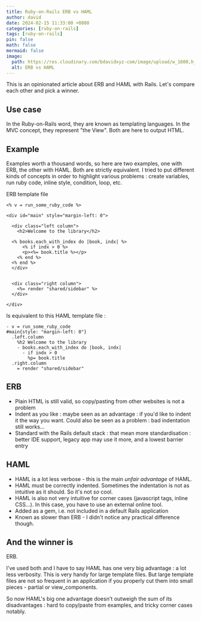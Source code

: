```yaml
---
title: Ruby-on-Rails ERB vs HAML
author: david
date: 2024-02-15 11:33:00 +0800
categories: [ruby-on-rails]
tags: [ruby-on-rails]
pin: false
math: false
mermaid: false
image:
  path: https://res.cloudinary.com/bdavidxyz-com/image/upload/w_1600,h_836,q_100/l_text:Karla_72_bold:Ruby-on-Rails%20ERB%20vs%20HAML,co_rgb:ffe4e6,c_fit,w_1400,h_240/fl_layer_apply,g_south_west,x_100,y_180/l_text:Karla_48:A%20shamelessly%20opinionated%20article,co_rgb:ffe4e680,c_fit,w_1400/fl_layer_apply,g_south_west,x_100,y_100/newblog/globals/bg_me.jpg
  alt: ERB vs HAML
---
```



This is an opinionated article about ERB and HAML with Rails. Let's compare each other and pick a winner.

## Use case

In the Ruby-on-Rails word, they are known as templating languages. In the MVC concept, they represent "the View". Both are here to output HTML. 

## Example

Examples worth a thousand words, so here are two examples, one with ERB, the other with HAML. Both are strictly equivalent. I tried to put different kinds of concepts in order to highlight various problems : create variables, run ruby code, inline style, condition, loop, etc.

ERB template file

```erb
<% v = run_some_ruby_code %>

<div id="main" style="margin-left: 0">

  <div class="left column">
    <h2>Welcome to the library</h2>
    
  <% books.each_with_index do |book, indx| %>
      <% if indx > 0 %>
      <p><%= book.title %></p>
    <% end %>
  <% end %>
  </div>


  <div class="right column">
    <%= render "shared/sidebar" %>
  </div>

</div>
```

Is equivalent to this HAML template file :

```haml
- v = run_some_ruby_code
#main{style: "margin-left: 0"}
  .left.column
    %h2 Welcome to the library
    - books.each_with_index do |book, indx|
      - if indx > 0
        %p= book.title
  .right.column
    = render "shared/sidebar"
```

## ERB 

 - Plain HTML is still valid, so copy/pasting from other websites is not a problem
 - Indent as you like : maybe seen as an advantage : if you'd like to indent it the way you want. Could also be seen as a problem : bad indentation still works...
 - Standard with the Rails default stack : that mean more standardisation : better IDE support, legacy app may use it more, and a lowest barrier entry 

## HAML 

 - HAML is a lot less verbose - this is the main *unfair advantage*  of HAML.
 - HAML must be correctly indented. Sometimes the indentation is not as intuitive as it should. So it's not *so* cool.
 - HAML is also not very intuitive for corner cases (javascript tags, inline CSS...). In this case, you have to use an external online tool.
 - Added as a gem, i.e. not included in a default Rails application
 - Known as slower than ERB  - I didn't notice any practical difference though.

## And the winner is

ERB.

I've used both and I have to say HAML has one very big advantage  : a lot less verbosity. This is very handy for large template files. But large template files are not so frequent in an application if you properly cut them into small pieces - partial or view_components. 

So now HAML's big one advantage doesn't outweigh the sum of its disadvantages : hard to copy/paste from examples, and tricky corner cases notably.
